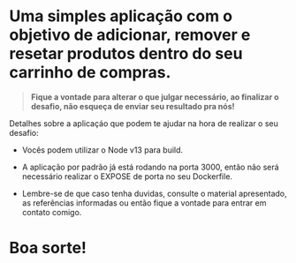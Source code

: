 # Uma simples aplicação com o objetivo de adicionar, remover e resetar produtos dentro do seu carrinho de compras.


> **Fique a vontade para alterar o que julgar necessário, ao finalizar o desafio, não esqueça de enviar seu resultado pra nós!**

Detalhes sobre a aplicaçáo que podem te ajudar na hora de realizar o seu desafio:

- Vocês podem utilizar o Node v13 para build.

- A aplicação por padrão já está rodando na porta 3000, então não será necessário realizar o EXPOSE de porta no seu Dockerfile.

- Lembre-se de que caso tenha duvidas, consulte o material apresentado, as referências informadas ou então fique a vontade para entrar em contato comigo.

# Boa sorte!
